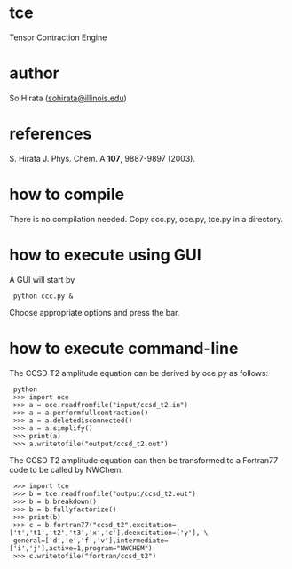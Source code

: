 # tce
Tensor Contraction Engine

# author
So Hirata (sohirata@illinois.edu)

# references
S. Hirata
J. Phys. Chem. A <b>107</b>, 9887-9897 (2003).

# how to compile
There is no compilation needed. Copy ccc.py, oce.py, tce.py in a directory.

# how to execute using GUI
A GUI will start by

     python ccc.py &

Choose appropriate options and press the bar.

# how to execute command-line
The CCSD T2 amplitude equation can be derived by oce.py as follows:

     python
     >>> import oce
     >>> a = oce.readfromfile("input/ccsd_t2.in")
     >>> a = a.performfullcontraction()
     >>> a = a.deletedisconnected()
     >>> a = a.simplify()
     >>> print(a)
     >>> a.writetofile("output/ccsd_t2.out")

The CCSD T2 amplitude equation can then be transformed to a Fortran77 code to be called by NWChem:

     >>> import tce
     >>> b = tce.readfromfile("output/ccsd_t2.out")
     >>> b = b.breakdown()
     >>> b = b.fullyfactorize()
     >>> print(b)
     >>> c = b.fortran77("ccsd_t2",excitation=['t','t1','t2','t3','x','c'],deexcitation=['y'], \
     general=['d','e','f','v'],intermediate=['i','j'],active=1,program="NWCHEM")
     >>> c.writetofile("fortran/ccsd_t2")
     

